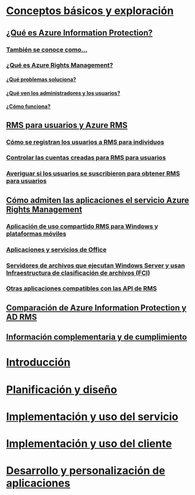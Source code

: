 # [Conceptos básicos y exploración](what-is-information-protection.md)
## [¿Qué es Azure Information Protection?](what-is-information-protection.md)
### [También se conoce como...](azure-rms-aka.md)
### [¿Qué es Azure Rights Management?](what-is-azure-rms.md)
#### [¿Qué problemas soluciona?](azure-rms-problems-it-solves.md)
#### [¿Qué ven los administradores y los usuarios?](what-admins-users-see.md)
#### [¿Cómo funciona?](how-does-it-work.md)
## [RMS para usuarios y Azure RMS](rms-for-individuals.md)
### [Cómo se registran los usuarios a RMS para individuos](rms-for-individuals-user-sign-up.md)
### [Controlar las cuentas creadas para RMS para usuarios](rms-for-individuals-take-control.md)
### [Averiguar si los usuarios se suscribieron para obtener RMS para usuarios](rms-for-individuals-identify-sign-up.md)
## [Cómo admiten las aplicaciones el servicio Azure Rights Management](applications-support.md)
### [Aplicación de uso compartido RMS para Windows y plataformas móviles](sharing-app-support.md)
### [Aplicaciones y servicios de Office](office-apps-services-support.md)
### [Servidores de archivos que ejecutan Windows Server y usan Infraestructura de clasificación de archivos (FCI)](file-server-support.md)
### [Otras aplicaciones compatibles con las API de RMS](api-support.md)
## [Comparación de Azure Information Protection y AD RMS](compare-azure-rms-ad-rms.md)
## [Información complementaria y de cumplimiento](compliance.md)
# [Introducción](/information-protection/get-started/requirements-azure-rms)
# [Planificación y diseño](/information-protection/plan-design/deployment-roadmap)
# [Implementación y uso del servicio](/information-protection/deploy-use/activate-service)
# [Implementación y uso del cliente](/information-protection/rms-client/use-client)
# [Desarrollo y personalización de aplicaciones](/information-protection/develop/developers-guide)


<!--HONumber=Sep16_HO4-->


